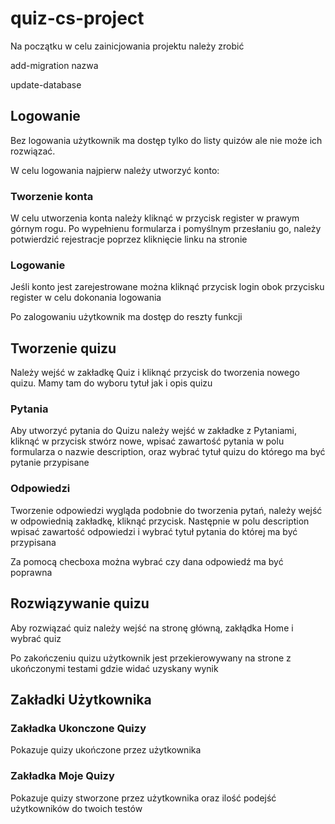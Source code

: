 # quiz-cs-project

Na początku w celu zainicjowania projektu należy zrobić

add-migration nazwa

update-database

## Logowanie
Bez logowania użytkownik ma dostęp tylko do listy quizów ale nie może ich rozwiązać.

W celu logowania najpierw należy utworzyć konto:

### Tworzenie konta
W celu utworzenia konta należy kliknąć w przycisk register w prawym górnym rogu.
Po wypełnienu formularza i pomyślnym przesłaniu go, należy potwierdzić rejestracje poprzez kliknięcie linku na stronie

### Logowanie
Jeśli konto jest zarejestrowane można kliknąć przycisk login obok przycisku register w celu dokonania logowania

Po zalogowaniu użytkownik ma dostęp do reszty funkcji

## Tworzenie quizu
Należy wejść w zakładkę Quiz i kliknąć przycisk do tworzenia nowego quizu. Mamy tam do wyboru tytuł jak i opis quizu

### Pytania
Aby utworzyć pytania do Quizu należy wejść w zakładke z Pytaniami, kliknąć w przycisk stwórz nowe, wpisać zawartość pytania
w polu formularza o nazwie description, oraz wybrać tytuł quizu do którego ma być pytanie przypisane

### Odpowiedzi
Tworzenie odpowiedzi wygląda podobnie do tworzenia pytań, należy wejść w odpowiednią zakładkę, kliknąć przycisk. Następnie w polu
description wpisać zawartość odpowiedzi i wybrać tytuł pytania do której ma być przypisana

Za pomocą checboxa można wybrać czy dana odpowiedź ma być poprawna

## Rozwiązywanie quizu
Aby rozwiązać quiz należy wejść na stronę główną, zakłądka Home i wybrać quiz

Po zakończeniu quizu użytkownik jest przekierowywany na strone z ukończonymi testami gdzie widać uzyskany wynik

## Zakładki Użytkownika

### Zakładka Ukonczone Quizy
Pokazuje quizy ukończone przez użytkownika

### Zakładka Moje Quizy
Pokazuje quizy stworzone przez użytkownika oraz ilość podejść użytkowników do twoich testów
